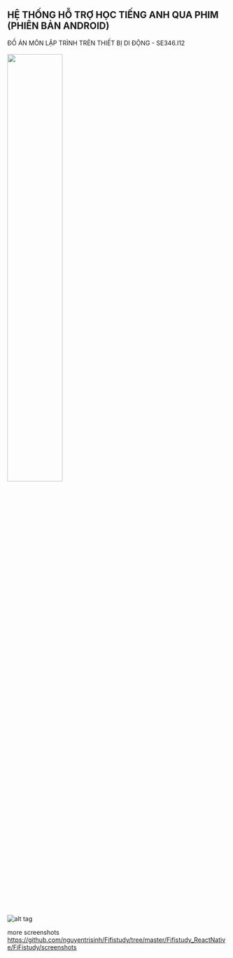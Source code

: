 <h2>HỆ THỐNG HỖ TRỢ HỌC TIẾNG ANH QUA PHIM (PHIÊN BẢN ANDROID)</h2>
ĐỒ ÁN MÔN LẬP TRÌNH TRÊN THIẾT BỊ DI ĐỘNG - SE346.I12
<br/>
<br/>
<img src="https://i.imgur.com/fhdkQXs.png" width="50%"></img>

![alt tag](https://i.imgur.com/NiWY0dW.jpg "ui flow chart")

more screenshots <a>https://github.com/nguyentrisinh/Fifistudy/tree/master/Fifistudy_ReactNative/FiFistudy/screenshots</a>
